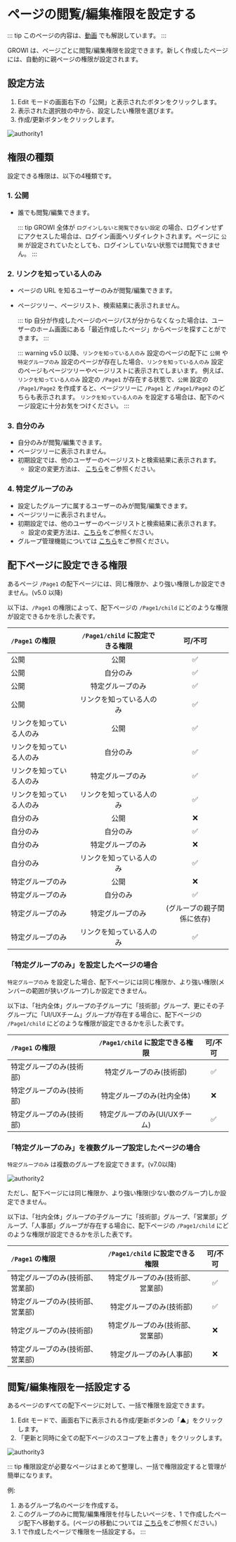 # ページの閲覧/編集権限を設定する

::: tip
このページの内容は、[動画](https://youtu.be/q_tXF3RVLyM) でも解説しています。
:::

GROWI は、ページごとに閲覧/編集権限を設定できます。新しく作成したページには、自動的に親ページの権限が設定されます。

## 設定方法

1. Edit モードの画面右下の「公開」と表示されたボタンをクリックします。
2. 表示された選択肢の中から、設定したい権限を選びます。
3. 作成/更新ボタンをクリックします。

<img :src="$withBase('/assets/images/ja/authority1.png')" alt="authority1">

## 権限の種類

設定できる権限は、以下の4種類です。

### 1. 公開

- 誰でも閲覧/編集できます。

  ::: tip
  GROWI 全体が `ログインしないと閲覧できない設定` の場合、ログインせずにアクセスした場合は、ログイン画面へリダイレクトされます。ページに `公開` が設定されていたとしても、ログインしていない状態では閲覧できません。
  :::

### 2. リンクを知っている人のみ

- ページの URL を知るユーザーのみが閲覧/編集できます。
- ページツリー、ページリスト、検索結果に表示されません。

  ::: tip
  自分が作成したページのページパスが分からなくなった場合は、ユーザーのホーム画面にある「最近作成したページ」からページを探すことができます。
  :::

  ::: warning
  v5.0 以降、`リンクを知っている人のみ` 設定のページの配下に `公開` や `特定グループのみ` 設定のページが存在した場合、`リンクを知っている人のみ` 設定のページもページツリーやページリストに表示されてしまいます。
  例えば、`リンクを知っている人のみ` 設定の `/Page1` が存在する状態で、`公開` 設定の `/Page1/Page2` を作成すると、ページツリーに `/Page1` と `/Page1/Page2` のどちらも表示されます。
  `リンクを知っている人のみ` を設定する場合は、配下のページ設定に十分お気をつけください。
  :::

### 3. 自分のみ

- 自分のみが閲覧/編集できます。
- ページツリーに表示されません。
- 初期設定では、他のユーザーのページリストと検索結果に表示されます。
  - 設定の変更方法は、 [こちら](/ja/admin-guide/management-cookbook/security.html#ページリストと検索結果に表示するページを制御する)をご参照ください。

### 4. 特定グループのみ

- 設定したグループに属するユーザーのみが閲覧/編集できます。
- ページツリーに表示されません。
- 初期設定では、他のユーザーのページリストと検索結果に表示されます。
  - 設定の変更方法は、[こちら](/ja/admin-guide/management-cookbook/security.html#ページリストと検索結果に表示するページを制御する)をご参照ください。
- グループ管理機能については [こちら](/ja/admin-guide/management-cookbook/group.html)をご参照ください。

## 配下ページに設定できる権限

あるページ `/Page1` の配下ページには、同じ権限か、より強い権限しか設定できません。(v5.0 以降)

以下は、`/Page1` の権限によって、配下ページの `/Page1/child` にどのような権限が設定できるかを示した表です。

| `/Page1` の権限 | `/Page1/child` に設定できる権限 | 可/不可 |
|:--|:------------:|:------------:|
| 公開 | 公開 | :white_check_mark: |
| 公開 | 自分のみ | :white_check_mark: |
| 公開 | 特定グループのみ | :white_check_mark: |
| 公開 | リンクを知っている人のみ | :white_check_mark: |
| リンクを知っている人のみ | 公開 | :white_check_mark: |
| リンクを知っている人のみ | 自分のみ | :white_check_mark: |
| リンクを知っている人のみ | 特定グループのみ | :white_check_mark: |
| リンクを知っている人のみ | リンクを知っている人のみ | :white_check_mark: |
| 自分のみ | 公開 | :x: |
| 自分のみ | 自分のみ | :white_check_mark: |
| 自分のみ | 特定グループのみ | :x: |
| 自分のみ | リンクを知っている人のみ | :white_check_mark: |
| 特定グループのみ | 公開 | :x: |
| 特定グループのみ | 自分のみ | :white_check_mark: |
| 特定グループのみ | 特定グループのみ | (グループの親子関係に依存) |
| 特定グループのみ | リンクを知っている人のみ | :white_check_mark: |

### 「特定グループのみ」を設定したページの場合

`特定グループのみ` を設定した場合、配下ページには同じ権限か、より強い権限(メンバーの範囲が狭いグループ)しか設定できません。

以下は、「社内全体」グループの子グループに「技術部」グループ、更にその子グループに「UI/UXチーム」グループが存在する場合に、配下ページの `/Page1/child` にどのような権限が設定できるかを示した表です。

| `/Page1` の権限 | `/Page1/child` に設定できる権限 | 可/不可 |
|:--|:------------:|:------------:|
| 特定グループのみ(技術部) | 特定グループのみ(技術部) | :white_check_mark: |
| 特定グループのみ(技術部) | 特定グループのみ(社内全体) | :x: |
| 特定グループのみ(技術部) | 特定グループのみ(UI/UXチーム) | :white_check_mark: |

### 「特定グループのみ」を複数グループ設定したページの場合

`特定グループのみ` は複数のグループを設定できます。(v7.0以降)

<img :src="$withBase('/assets/images/ja/authority2.png')" alt="authority2">

ただし、配下ページには同じ権限か、より強い権限(少ない数のグループ)しか設定できません。

以下は、「社内全体」グループの子グループに「技術部」グループ、「営業部」グループ、「人事部」グループが存在する場合に、配下ページの `/Page1/child` にどのような権限が設定できるかを示した表です。

| `/Page1` の権限                  |  `/Page1/child` に設定できる権限 |       可/不可      |  
| :------------------------------- | :------------------------------: | :----------------: |
| 特定グループのみ(技術部、営業部) | 特定グループのみ(技術部、営業部) | :white_check_mark: |  
 | 特定グループのみ(技術部、営業部) |     特定グループのみ(技術部)     | :white_check_mark: |                                 |                                  |                    |  
| 特定グループのみ(技術部)         | 特定グループのみ(技術部、営業部) |         :x:        |  
| 特定グループのみ(技術部、営業部) |     特定グループのみ(人事部)     |         :x:        |  


## 閲覧/編集権限を一括設定する

あるページのすべての配下ページに対して、一括で権限を設定できます。

1. Edit モードで、画面右下に表示される作成/更新ボタンの「▲」をクリックします。
2. 「更新と同時に全ての配下ページのスコープを上書き」をクリックします。

<img :src="$withBase('/assets/images/ja/authority3.png')" alt="authority3">

::: tip
権限設定が必要なページはまとめて整理し、一括で権限設定すると管理が簡単になります。

例:

1. あるグループ名のページを作成する。
2. このグループのみに閲覧/編集権限を付与したいページを、1 で作成したページ配下へ移動する。(ページの移動については [こちら](/ja/guide/features/page_operation.html)をご参照ください。)
3. 1 で作成したページで権限を一括設定する。
:::
